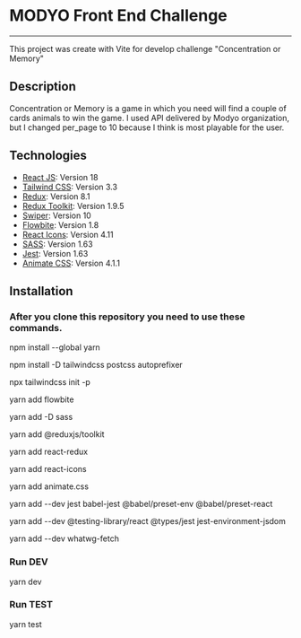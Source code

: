 # MODYO Front End Challenge
***
This project was create with Vite for develop challenge "Concentration or Memory" 

## Description
Concentration or Memory is a game in which you need will find a couple of cards animals to win the game. I used API delivered by Modyo organization, but I changed per_page to 10 because I think is most playable for the user.

## Technologies
* [React JS](https://react.dev/): Version 18
* [Tailwind CSS](https://tailwindcss.com/): Version 3.3 
* [Redux](https://redux.js.org/): Version 8.1
* [Redux Toolkit](https://redux-toolkit.js.org/): Version 1.9.5
* [Swiper](https://redux-toolkit.js.org/): Version 10
* [Flowbite](https://flowbite.com/docs/): Version 1.8
* [React Icons](https://react-icons.github.io/react-icons): Version 4.11
* [SASS](https://sass-lang.com/install/): Version 1.63
* [Jest](https://jestjs.io/): Version 1.63
* [Animate CSS](https://animate.style/): Version 4.1.1

## Installation
### After you clone this repository you need to use these commands.

npm install --global yarn

npm install -D tailwindcss postcss autoprefixer

npx tailwindcss init -p

yarn add flowbite

yarn add -D sass

yarn add @reduxjs/toolkit

yarn add react-redux

yarn add react-icons

yarn add animate.css

yarn add --dev jest babel-jest @babel/preset-env @babel/preset-react

yarn add --dev @testing-library/react @types/jest jest-environment-jsdom

yarn add --dev whatwg-fetch

### Run DEV 

yarn dev

### Run TEST 

yarn test